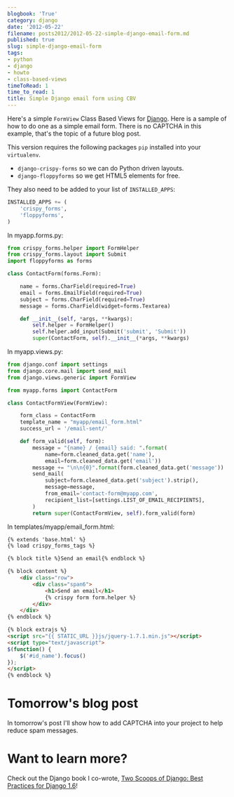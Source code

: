 ```yaml
---
blogbook: 'True'
category: django
date: '2012-05-22'
filename: posts2012/2012-05-22-simple-django-email-form.md
published: true
slug: simple-django-email-form
tags:
- python
- django
- howto
- class-based-views
timeToRead: 1
time_to_read: 1
title: Simple Django email form using CBV
---
```


Here's a simple `FormView` Class Based Views for
[Django](http://djangoproject.com). Here is a sample of how to do one as
a simple email form. There is no CAPTCHA in this example, that's the
topic of a future blog post.

This version requires the following packages `pip` installed into your
`virtualenv`.

-   `django-crispy-forms` so we can do Python driven layouts.
-   `django-floppyforms` so we get HTML5 elements for free.

They also need to be added to your list of `INSTALLED_APPS`:

``` python
INSTALLED_APPS += (
    'crispy_forms',
    'floppyforms',        
)
```

In myapp.forms.py:

``` python
from crispy_forms.helper import FormHelper
from crispy_forms.layout import Submit
import floppyforms as forms

class ContactForm(forms.Form):

    name = forms.CharField(required=True)
    email = forms.EmailField(required=True)
    subject = forms.CharField(required=True)
    message = forms.CharField(widget=forms.Textarea)

    def __init__(self, *args, **kwargs):
        self.helper = FormHelper()
        self.helper.add_input(Submit('submit', 'Submit'))
        super(ContactForm, self).__init__(*args, **kwargs)
```

In myapp.views.py:

``` python
from django.conf import settings
from django.core.mail import send_mail
from django.views.generic import FormView

from myapp.forms import ContactForm

class ContactFormView(FormView):

    form_class = ContactForm
    template_name = "myapp/email_form.html"
    success_url = '/email-sent/'

    def form_valid(self, form):
        message = "{name} / {email} said: ".format(
            name=form.cleaned_data.get('name'),
            email=form.cleaned_data.get('email'))
        message += "\n\n{0}".format(form.cleaned_data.get('message'))
        send_mail(
            subject=form.cleaned_data.get('subject').strip(),
            message=message,
            from_email='contact-form@myapp.com',
            recipient_list=[settings.LIST_OF_EMAIL_RECIPIENTS],
        )
        return super(ContactFormView, self).form_valid(form)
```

In templates/myapp/email_form.html:

``` html
{% extends 'base.html' %}
{% load crispy_forms_tags %}

{% block title %}Send an email{% endblock %}

{% block content %}
    <div class="row">
        <div class="span6">
            <h1>Send an email</h1>
            {% crispy form form.helper %}
        </div>
    </div>
{% endblock %}

{% block extrajs %}
<script src="{{ STATIC_URL }}js/jquery-1.7.1.min.js"></script>
<script type="text/javascript">
$(function() {
    $('#id_name').focus()
});
</script>
{% endblock %}
```

Tomorrow's blog post
=====================

In tomorrow's post I'll show how to add CAPTCHA into your project to
help reduce spam messages.

Want to learn more?
===================

Check out the Django book I co-wrote, [Two Scoops of Django: Best
Practices for Django
1.6](http://twoscoopspress.org/products/two-scoops-of-django-1-6)!
